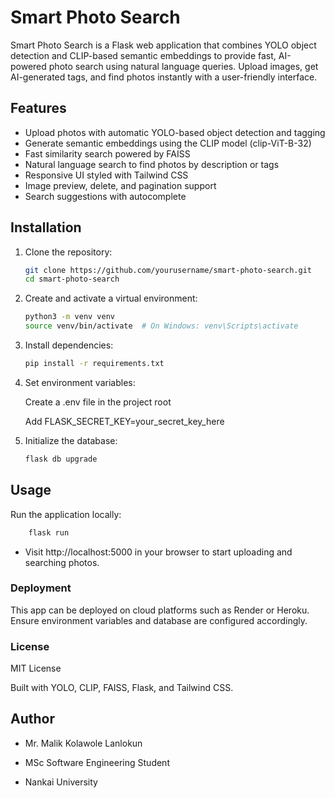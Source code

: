 # Smart Photo Search

Smart Photo Search is a Flask web application that combines YOLO object detection and CLIP-based semantic embeddings to provide fast, AI-powered photo search using natural language queries. Upload images, get AI-generated tags, and find photos instantly with a user-friendly interface.

## Features

- Upload photos with automatic YOLO-based object detection and tagging
- Generate semantic embeddings using the CLIP model (clip-ViT-B-32)
- Fast similarity search powered by FAISS
- Natural language search to find photos by description or tags
- Responsive UI styled with Tailwind CSS
- Image preview, delete, and pagination support
- Search suggestions with autocomplete

## Installation

1. Clone the repository:
   ```bash
   git clone https://github.com/yourusername/smart-photo-search.git
   cd smart-photo-search
   ```
   
2. Create and activate a virtual environment:
    ```bash
    python3 -m venv venv
    source venv/bin/activate  # On Windows: venv\Scripts\activate
    ```

3. Install dependencies:
    ```bash
    pip install -r requirements.txt
    ```

4. Set environment variables:

    Create a .env file in the project root

    Add FLASK_SECRET_KEY=your_secret_key_here

5. Initialize the database:

    ```bash
    flask db upgrade
    ```


## Usage

Run the application locally:
```bash
    flask run
```


- Visit http://localhost:5000 in your browser to start uploading and searching photos.



### Deployment
This app can be deployed on cloud platforms such as Render or Heroku. Ensure environment variables and database are configured accordingly.

### License
MIT License



Built with YOLO, CLIP, FAISS, Flask, and Tailwind CSS.

## Author 

- Mr. Malik Kolawole Lanlokun

- MSc Software Engineering Student

- Nankai University


